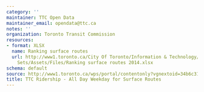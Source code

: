 ```yaml
---
category: ''
maintainer: TTC Open Data
maintainer_email: opendata@ttc.ca
notes: ''
organization: Toronto Transit Commission
resources:
- format: XLSX
  name: Ranking surface routes
  url: http://www1.toronto.ca/City Of Toronto/Information & Technology/Open Data/Data
    Sets/Assets/Files/Ranking surface routes 2014.xlsx
schema: default
source: http://www1.toronto.ca/wps/portal/contentonly?vgnextoid=34b6c316f16e8410VgnVCM10000071d60f89RCRD&vgnextchannel=1a66e03bb8d1e310VgnVCM10000071d60f89RCRD
title: TTC Ridership - All Day Weekday for Surface Routes
---
```

